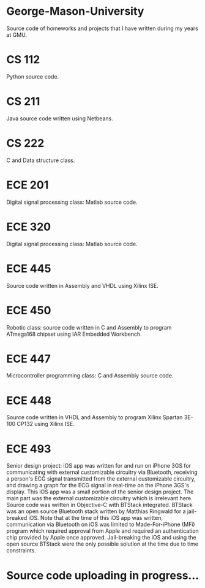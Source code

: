 # George-Mason-University
Source code of homeworks and projects that I have written during my years at GMU.

# CS 112
Python source code.

# CS 211
Java source code written using Netbeans.

# CS 222
C and Data structure class.

# ECE 201
Digital signal processing class: Matlab source code.

# ECE 320
Digital signal processing class: Matlab source code.

# ECE 445
Source code written in Assembly and VHDL using Xilinx ISE.

# ECE 450
Robotic class: source code written in C and Assembly to program ATmega168 chipset using IAR Embedded Workbench.

# ECE 447
Microcontroller programming class: C and Assembly source code.

# ECE 448
Source code written in VHDL and Assembly to program Xilinx Spartan 3E-100 CP132 using Xilinx ISE.

# ECE 493
Senior design project:
iOS app was written for and run on iPhone 3GS for communicating with external customizable circuitry via Bluetooth, receiving a person's ECG signal transmitted from the external customizable circuitry, and drawing a graph for the ECG signal in real-time on the iPhone 3GS's display. This iOS app was a small portion of the senior design project. The main part was the external customizable circuitry which is irrelevant here.
Source code was written in Objective-C with BTStack integrated. BTStack was an open source Bluetooth stack written by Matthias Ringwald for a jail-breaked iOS. Note that at the time of this iOS app was written, communication via Bluetooth on iOS was limited to Made-For-iPhone (MFi) program which required approval from Apple and required an authentication chip provided by Apple once approved. Jail-breaking the iOS and using the open source BTStack were the only possible solution at the time due to time constraints. 


# Source code uploading in progress...
